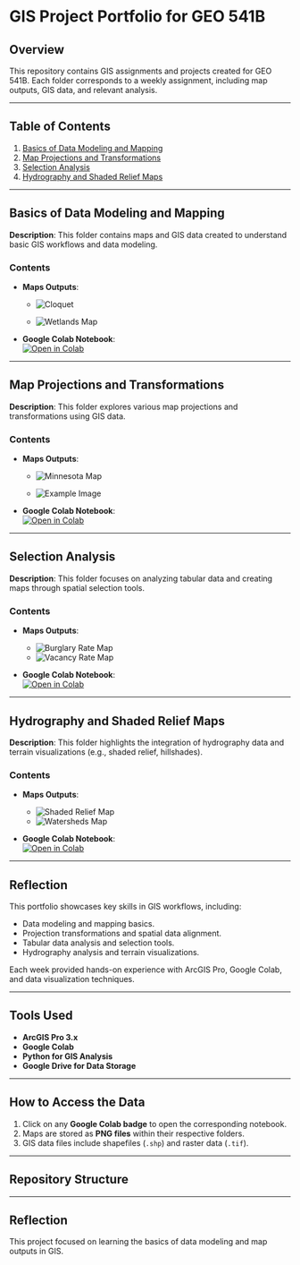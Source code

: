 # GIS Project Portfolio for GEO 541B  

## Overview  
This repository contains GIS assignments and projects created for GEO 541B. Each folder corresponds to a weekly assignment, including map outputs, GIS data, and relevant analysis.

---

## Table of Contents  
1. [Basics of Data Modeling and Mapping](#basics-of-data-modeling-and-mapping)  
2. [Map Projections and Transformations](#map-projections-and-transformations)  
3. [Selection Analysis](#selection-analysis)  
4. [Hydrography and Shaded Relief Maps](#hydrography-and-shaded-relief-maps)  

---

## Basics of Data Modeling and Mapping  
**Description**: This folder contains maps and GIS data created to understand basic GIS workflows and data modeling.

### **Contents**  
- **Maps Outputs**:  
   - ![Cloquet](https://drive.google.com/uc?export=view&id=1UobUt0qH21VXAK1idtx6g3YEegK4wXvr)

   - ![Wetlands Map](https://drive.google.com/uc?export=view&id=17o6UX5tcSfqgp4Xni706O-Xl8foFN5p4)

- **Google Colab Notebook**:  
[![Open in Colab](https://colab.research.google.com/assets/colab-badge.svg)](https://colab.research.google.com/drive/1QlqEerxQ4EByxZN5d5LGEbxh8U4WNWHn?usp=sharing)


---

## Map Projections and Transformations  
**Description**: This folder explores various map projections and transformations using GIS data.

### **Contents**  
- **Maps Outputs**:  
   - ![Minnesota Map](https://drive.google.com/uc?export=view&id=1sV5BGJNsHOFqx9a42SY6x-2nHchx9MRg)

   - ![Example Image](https://drive.google.com/uc?export=view&id=1Dxp42xesVnvGw7d3u8jbSLWlq2Z0elUY)


 

- **Google Colab Notebook**:  
[![Open in Colab](https://colab.research.google.com/assets/colab-badge.svg)](https://colab.research.google.com/drive/12Vr-dh0Fp1qa6gq7PQCwU-ywGX183p8j)

---

## Selection Analysis  
**Description**: This folder focuses on analyzing tabular data and creating maps through spatial selection tools.

### **Contents**  
- **Maps Outputs**:  
   - ![Burglary Rate Map](https://drive.google.com/uc?export=view&id=1urG_eDz05O32aqZiqNT66Bi2394Wxxby)  
   - ![Vacancy Rate Map](https://drive.google.com/uc?export=view&id=1Dxp42xesVnvGw7d3u8jbSLWlq2Z0elUY)  

- **Google Colab Notebook**:  
[![Open in Colab](https://colab.research.google.com/assets/colab-badge.svg)](https://colab.research.google.com/drive/1nxMs59I8LaZi7L_jz3sw5K5KRvIsWjpT)

---

## Hydrography and Shaded Relief Maps  
**Description**: This folder highlights the integration of hydrography data and terrain visualizations (e.g., shaded relief, hillshades).

### **Contents**  
- **Maps Outputs**:  
   - ![Shaded Relief Map](https://drive.google.com/uc?export=view&id=13Lv_78wd2E7tNBwY4esGrNafOZfLt-B1)  
   - ![Watersheds Map](https://drive.google.com/uc?export=view&id=1axQ1-ArGZ1N4xzimb-ZIhaTWNzHxjCxO)  

- **Google Colab Notebook**:  
[![Open in Colab](https://colab.research.google.com/assets/colab-badge.svg)](https://colab.research.google.com/drive/12Vr-dh0Fp1qa6gq7PQCwU-ywGX183p8j)

---

## Reflection  
This portfolio showcases key skills in GIS workflows, including:  
- Data modeling and mapping basics.  
- Projection transformations and spatial data alignment.  
- Tabular data analysis and selection tools.  
- Hydrography analysis and terrain visualizations.  

Each week provided hands-on experience with ArcGIS Pro, Google Colab, and data visualization techniques.

---

## Tools Used  
- **ArcGIS Pro 3.x**  
- **Google Colab**  
- **Python for GIS Analysis**  
- **Google Drive for Data Storage**  

---

## How to Access the Data  
1. Click on any **Google Colab badge** to open the corresponding notebook.  
2. Maps are stored as **PNG files** within their respective folders.  
3. GIS data files include shapefiles (`.shp`) and raster data (`.tif`).  

---

## Repository Structure  


---

## Reflection  
This project focused on learning the basics of data modeling and map outputs in GIS.

